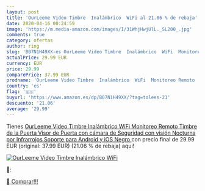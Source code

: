 ```yaml
---
layout: post
title: 'OurLeeme Video Timbre  Inalámbrico  WiFi al 21.06 % de rebaja'
date: 2020-04-16 00:24:59
image: 'https://m.media-amazon.com/images/I/31WhjHwjUlL._SL200_.jpg'
comments: true
category: ofertas
author: ring
slug: 'B07N1H49XX-es OurLeeme Video Timbre  Inalámbrico  WiFi  Monitoreo Remoto  Timbre de la Puerta  Visor de Puerta con cámara de Seguridad con visión Nocturna por Infrarrojos  Soporte para Android y iOS  Negro '
actualPrice: 29.99 EUR
currency: EUR
price: 29.99
comparePrice: 37.99 EUR
prodname: 'OurLeeme Video Timbre  Inalámbrico  WiFi  Monitoreo Remoto  Timbre de la Puerta  Visor de Puerta con cámara de Seguridad con visión Nocturna por Infrarrojos  Soporte para Android y iOS  Negro '
country: 'es'
flag: '🇪🇸'
buyurl: 'https://www.amazon.es/dp/B07N1H49XX/?tag=tolees-21'
descuento: '21.06'
average: '29.99'
---
```


Tienes [OurLeeme Video Timbre  Inalámbrico  WiFi  Monitoreo Remoto  Timbre de la Puerta  Visor de Puerta con cámara de Seguridad con visión Nocturna por Infrarrojos  Soporte para Android y iOS  Negro ](https://www.amazon.es/dp/B07N1H49XX/?tag=tolees-21) con precio final de  29.99 EUR (original: 37.99 EUR) (21.06 %  de rebaja) aqui!

[![OurLeeme Video Timbre  Inalámbrico  WiFi](https://m.media-amazon.com/images/I/31WhjHwjUlL._SL200_.jpg)](https://www.amazon.es/dp/B07N1H49XX/?tag=tolees-21)

🔎:


[🛒 Comprar!!!](https://www.amazon.es/dp/B07N1H49XX/?tag=tolees-21)
